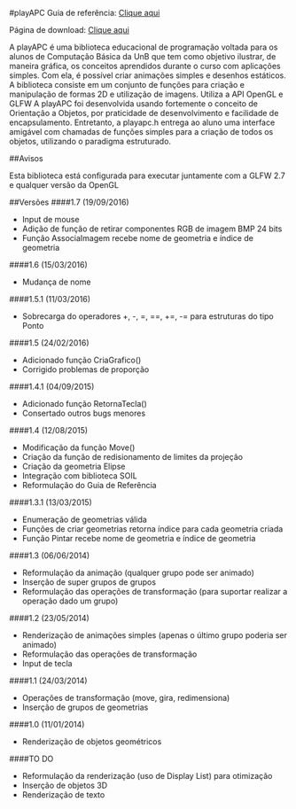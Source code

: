 #playAPC
Guia de referência: [Clique aqui](http://playapc.zaghetto.com/)

Página de download: [Clique aqui](https://github.com/sinayra/playAPC/releases/latest)

A playAPC é uma biblioteca educacional de programação voltada para os alunos de Computação Básica da UnB que tem
como objetivo ilustrar, de maneira gráfica, os conceitos aprendidos durante o curso com aplicações simples. Com
ela, é possível criar animações simples e desenhos estáticos.
A biblioteca consiste em um conjunto de funções para criação e manipulação de formas 2D e utilização de imagens.
Utiliza a API OpenGL e GLFW
A playAPC foi desenvolvida usando fortemente o conceito de Orientação a Objetos, por praticidade de desenvolvimento
e facilidade de encapsulamento. Entretanto, a playapc.h entrega ao aluno uma interface amigável com
chamadas de funções simples para a criação de todos os objetos, utilizando o paradigma estruturado.

##Avisos

Esta biblioteca está configurada para executar juntamente com a GLFW 2.7 e qualquer versão da OpenGL

##Versões
####1.7 (19/09/2016)
* Input de mouse
* Adição de função de retirar componentes RGB de imagem BMP 24 bits
* Função AssociaImagem recebe nome de geometria e índice de geometria

####1.6 (15/03/2016)
* Mudança de nome

####1.5.1 (11/03/2016)
* Sobrecarga do operadores +, -, =, ==, +=, -= para estruturas do tipo Ponto

####1.5 (24/02/2016)
* Adicionado função CriaGrafico()
* Corrigido problemas de proporção

####1.4.1 (04/09/2015)
* Adicionado função RetornaTecla()
* Consertado outros bugs menores

####1.4 (12/08/2015)
* Modificação da função Move()
* Criação da função de redisionamento de limites da projeção
* Criação da geometria Elipse
* Integração com biblioteca SOIL
* Reformulação do Guia de Referência

####1.3.1 (13/03/2015)
* Enumeração de geometrias válida
* Funções de criar geometrias retorna índice para cada geometria criada
* Função Pintar recebe nome de geometria e índice de geometria

####1.3 (06/06/2014)
* Reformulação da animação (qualquer grupo pode ser animado)
* Inserção de super grupos de grupos
* Reformulação das operações de transformação (para suportar realizar a operação dado um grupo)

####1.2 (23/05/2014)
* Renderização de animações simples (apenas o último grupo poderia ser animado)
* Reformulação das operações de transformação
* Input de tecla

####1.1 (24/03/2014)
* Operações de transformação (move, gira, redimensiona)
* Inserção de grupos de geometrias

####1.0 (11/01/2014)
* Renderização de objetos geométricos


####TO DO
* Reformulação da renderização (uso de Display List) para otimização
* Inserção de objetos 3D
* Renderização de texto

